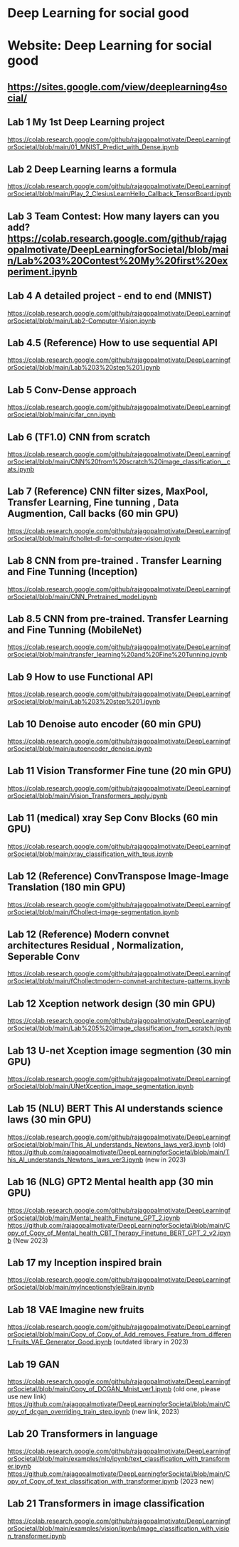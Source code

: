 # Deep Learning for social good

# Website: Deep Learning for social good
## https://sites.google.com/view/deeplearning4social/

## Lab 1 My 1st Deep Learning project  
https://colab.research.google.com/github/rajagopalmotivate/DeepLearningforSocietal/blob/main/01_MNIST_Predict_with_Dense.ipynb

## Lab 2 Deep Learning learns a formula
https://colab.research.google.com/github/rajagopalmotivate/DeepLearningforSocietal/blob/main/Play_2_ClesiusLearnHello_Callback_TensorBoard.ipynb

## Lab 3 Team Contest: How many layers can you add?  https://colab.research.google.com/github/rajagopalmotivate/DeepLearningforSocietal/blob/main/Lab%203%20Contest%20My%20first%20experiment.ipynb

## Lab 4  A detailed project - end to end (MNIST)
https://colab.research.google.com/github/rajagopalmotivate/DeepLearningforSocietal/blob/main/Lab2-Computer-Vision.ipynb


## Lab 4.5  (Reference) How to use sequential API  
https://colab.research.google.com/github/rajagopalmotivate/DeepLearningforSocietal/blob/main/Lab%203%20step%201.ipynb

## Lab 5  Conv-Dense approach 
https://colab.research.google.com/github/rajagopalmotivate/DeepLearningforSocietal/blob/main/cifar_cnn.ipynb

## Lab 6   (TF1.0) CNN from scratch 
https://colab.research.google.com/github/rajagopalmotivate/DeepLearningforSocietal/blob/main/CNN%20from%20scratch%20image_classification__cats.ipynb



## Lab 7    (Reference) CNN filter sizes, MaxPool, Transfer Learning, Fine tunning ,  Data Augmention, Call backs      (60 min GPU)
https://colab.research.google.com/github/rajagopalmotivate/DeepLearningforSocietal/blob/main/fchollet-dl-for-computer-vision.ipynb

## Lab 8    CNN from pre-trained . Transfer Learning and Fine Tunning    (Inception)
https://colab.research.google.com/github/rajagopalmotivate/DeepLearningforSocietal/blob/main/CNN_Pretrained_model.ipynb

## Lab 8.5    CNN from pre-trained. Transfer Learning and Fine Tunning   (MobileNet)  
https://colab.research.google.com/github/rajagopalmotivate/DeepLearningforSocietal/blob/main/transfer_learning%20and%20Fine%20Tunning.ipynb


## Lab 9   How to use Functional API 
https://colab.research.google.com/github/rajagopalmotivate/DeepLearningforSocietal/blob/main/Lab%203%20step%201.ipynb



## Lab 10   Denoise auto encoder    (60 min GPU)
https://colab.research.google.com/github/rajagopalmotivate/DeepLearningforSocietal/blob/main/autoencoder_denoise.ipynb



## Lab 11   Vision Transformer Fine tune      (20 min GPU)
https://colab.research.google.com/github/rajagopalmotivate/DeepLearningforSocietal/blob/main/Vision_Transformers_apply.ipynb



## Lab 11  (medical) xray Sep Conv Blocks  (60 min GPU)
https://colab.research.google.com/github/rajagopalmotivate/DeepLearningforSocietal/blob/main/xray_classification_with_tpus.ipynb

## Lab 12 (Reference) ConvTranspose Image-Image Translation  (180 min GPU)
https://colab.research.google.com/github/rajagopalmotivate/DeepLearningforSocietal/blob/main/fChollect-image-segmentation.ipynb


## Lab 12 (Reference) Modern convnet architectures  Residual , Normalization, Seperable Conv
https://colab.research.google.com/github/rajagopalmotivate/DeepLearningforSocietal/blob/main/fChollectmodern-convnet-architecture-patterns.ipynb

## Lab 12   Xception network design    (30 min GPU)
https://colab.research.google.com/github/rajagopalmotivate/DeepLearningforSocietal/blob/main/Lab%205%20image_classification_from_scratch.ipynb


## Lab 13   U-net Xception image segmention    (30 min GPU)
 https://colab.research.google.com/github/rajagopalmotivate/DeepLearningforSocietal/blob/main/UNetXception_image_segmentation.ipynb
 
 ## Lab 15   (NLU) BERT This AI understands science laws    (30 min GPU)
 https://colab.research.google.com/github/rajagopalmotivate/DeepLearningforSocietal/blob/main/This_AI_understands_Newtons_laws_ver3.ipynb (old)
 https://github.com/rajagopalmotivate/DeepLearningforSocietal/blob/main/This_AI_understands_Newtons_laws_ver3.ipynb (new in 2023)
 
  ## Lab 16   (NLG) GPT2 Mental health app    (30 min GPU)
 https://colab.research.google.com/github/rajagopalmotivate/DeepLearningforSocietal/blob/main/Mental_health_Finetune_GPT_2.ipynb
 https://github.com/rajagopalmotivate/DeepLearningforSocietal/blob/main/Copy_of_Copy_of_Mental_health_CBT_Therapy_Finetune_BERT_GPT_2_v2.ipynb (New 2023)
 
  ## Lab 17   my Inception inspired brain    
 https://colab.research.google.com/github/rajagopalmotivate/DeepLearningforSocietal/blob/main/myInceptionstyleBrain.ipynb


  ## Lab 18   VAE Imagine new fruits 

https://colab.research.google.com/github/rajagopalmotivate/DeepLearningforSocietal/blob/main/Copy_of_Copy_of_Add_removes_Feature_from_different_Fruits_VAE_Generator_Good.ipynb (outdated library in 2023)

  ## Lab 19   GAN 
https://colab.research.google.com/github/rajagopalmotivate/DeepLearningforSocietal/blob/main/Copy_of_DCGAN_Mnist_ver1.ipynb (old one, please use new link)
https://github.com/rajagopalmotivate/DeepLearningforSocietal/blob/main/Copy_of_dcgan_overriding_train_step.ipynb (new link, 2023)

  ## Lab 20   Transformers in language 
https://colab.research.google.com/github/rajagopalmotivate/DeepLearningforSocietal/blob/main/examples/nlp/ipynb/text_classification_with_transformer.ipynb
https://github.com/rajagopalmotivate/DeepLearningforSocietal/blob/main/Copy_of_Copy_of_text_classification_with_transformer.ipynb (2023 new)

  ## Lab 21   Transformers in image classification 
https://colab.research.google.com/github/rajagopalmotivate/DeepLearningforSocietal/blob/main/examples/vision/ipynb/image_classification_with_vision_transformer.ipynb
